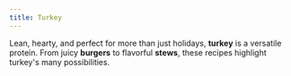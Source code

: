 ```yaml
---
title: Turkey
---
```


Lean, hearty, and perfect for more than just holidays, **turkey** is a versatile protein. From juicy **burgers** to flavorful **stews**, these recipes highlight turkey's many possibilities.
